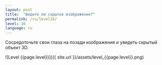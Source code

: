 ```yaml
---
layout: post
title:  "Видите ли скрытое изображение?"
permalink: /ru/level16/
level: 16
language: ru
---
```

Сосредоточьте свои глаза на позади изображения и увидеть скрытый объект 3D.

![Level {{page.level}}]({{ site.url }}/assets/level_{{page.level}}.png)